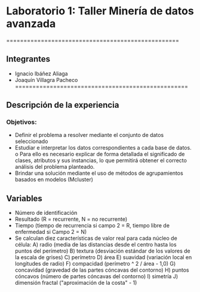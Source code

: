 # Laboratorio 1: Taller Minería de datos avanzada
==================================================
## Integrantes
- Ignacio Ibáñez Aliaga
- Joaquín Villagra Pacheco
==================================================
## Descripción de la experiencia
### Objetivos:
- Definir el problema a resolver mediante el conjunto de datos seleccionado
- Estudiar e interpretar los datos correspondientes a cada base de datos.
o Para ello es necesario explicar de forma detallada el significado de clases,
atributos y sus instancias, lo que permitirá obtener el correcto análisis del
problema planteado.
- Brindar una solución mediante el uso de métodos de agrupamientos basados en modelos
(Mcluster)


## Variables
- Número de identificación
- Resultado (R = recurrente, N = no recurrente)
- Tiempo (tiempo de recurrencia si campo 2 = R, tiempo libre de enfermedad si
Campo 2 = N)
- Se calculan diez características de valor real para cada núcleo de célula:
	A) radio (media de las distancias desde el centro hasta los puntos del perímetro)
	B) textura (desviación estándar de los valores de la escala de grises)
	C) perímetro
	D) área
	E) suavidad (variación local en longitudes de radio)
	F) compacidad (perímetro ^ 2 / área - 1,0)
	G) concavidad (gravedad de las partes cóncavas del contorno)
	H) puntos cóncavos (número de partes cóncavas del contorno)
	I) simetría
	J) dimensión fractal ("aproximación de la costa" - 1)


